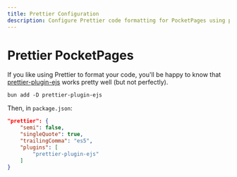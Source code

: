 ```yaml
---
title: Prettier Configuration
description: Configure Prettier code formatting for PocketPages using prettier-plugin-ejs. Install the plugin via package manager, add configuration to package.json, and format EJS templates with standard Prettier options.
---
```


# Prettier PocketPages

If you like using Prettier to format your code, you'll be happy to know that [prettier-plugin-ejs](https://github.com/ecmel/prettier-plugin-ejs) works pretty well (but not perfectly).

```
bun add -D prettier-plugin-ejs
```

Then, in `package.json`:

```json
"prettier": {
    "semi": false,
    "singleQuote": true,
    "trailingComma": "es5",
    "plugins": [
        "prettier-plugin-ejs"
    ]
}
```
